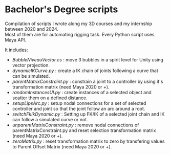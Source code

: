 # Bachelor's Degree scripts

Compilation of scripts I wrote along my 3D courses and my internship between 2020 and 2024.<br>
Most of them are for automating rigging task. Every Python script uses Maya API.

It includes: 
- *BubbleNiveauVector.cs* : move 3 bubbles in a spirit level for Unity using vector projection.
- *dynamicIKCurve.py* : create a IK chain of joints following a curve that can be simulated.
- *parentMatrixConstraint.py* : constrain a joint to a controller by using it's transformation matrix (need Maya 2020 or +).
- *randomInstancesUI.py* : create instances of a selected object and scatter them on a defined distance.
- *setupLipsArc.py* : setup nodal connections for a set of selected controller and joint so that the joint follow an arc around a root.
- *switchFkIkDynamic.py* : Setting up FK/IK of a selected joint chain and IK can follow a simulated curve or not.
- *unparentMatrixConstraint.py* : remove nodal connections of parentMatrixConstraint.py and reset selection transformation matrix (need Maya 2020 or +).
- *zeroMatrix.py* : reset transformation matrix to zero by transfering values to Parent Offset Matrix (need Maya 2020 or +).
